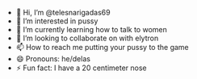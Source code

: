 - 👋 Hi, I’m @telesnarigadas69
- 👀 I’m interested in pussy
- 🌱 I’m currently learning how to talk to women
- 💞️ I’m looking to collaborate on with elytron
- 📫 How to reach me putting your pussy to the game
- 😄 Pronouns: he/delas
- ⚡ Fun fact: I have a 20 centimeter nose

